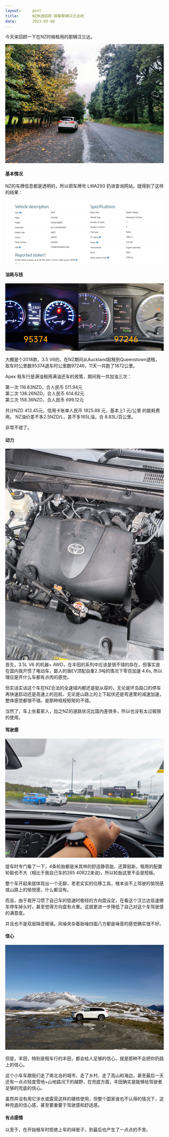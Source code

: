 ```yaml
---
layout:     post
title:      NZ旅游回顾·聊聊那辆汉兰达吧
date:       2023-03-08
---
```


今天来回顾一下在NZ时候租用的那辆汉兰达。

![LWA293](/images/202305/nz-toyota-2.jpg)


#### 基本情况

NZ的车牌信息都是透明的，所以把车牌号 LWA293 扔进查询网站，就得到了这样的结果：

![LWA293](/images/202305/nz-toyota-LWA293.png)

#### 油耗与钱

![LWA293](/images/202305/nz-toyota-1872.jpg)

大概是个2018款，3.5 V6的，在NZ期间从Auckland起租到Queenstown退租，取车时公里数95374退车时公里数97246，11天一共跑了1872公里。

Apex 租车行是满油租用满油还车的政策，期间我一共加油三次：

第一次 116.83NZD，合人民币 511.94元  
第二次 138.26NZD，合人民币 614.82元  
第三次 158.36NZD，合人民币 699.12元

共计NZD 413.45元，信用卡账单人民币 1825.88 元，基本上1 元/公里 的能耗费用。
NZ油价差不多2.5NZD/L，差不多165L油，合 8.83L/百公里。

非常不错了。

#### 动力

![LWA293](/images/202305/nz-toyota-v6.jpg)
首先，3.5L V6 的机器+ AWD，在丰田的系列中应该是很不错的存在，但事实是在国内我开惯了电动车，鄙人的唐EV顶配自重2.3吨的情况下零百加速 4.6s, 所以理应是开什么车都有点肉的感觉。

但实话实话这个车在NZ合法的全速域内都还是挺从容的，无论是环岛路口的停车再快速启动还是高速上的巡航、无论是山路上的上下起伏还是弯道里的减速加速，整体感觉都很不错。是那种规规矩矩的不错。

当然了，车上坐着家人，加之NZ的道路状况比国内差很多，所以也没有太过极限的使用。


#### 驾驶感

![LWA293](/images/202305/nz-toyota-3.jpg)

提车时专门看了一下，4条轮胎都是米其林的舒适静音胎，还算挺新，租用的配置轮毂也不大（相比于我自己车的265 40R22来说)，所以轮胎这里不会是短板。

整个车开起来就体现出一个无聊，老老实实的位移工具，根本谈不上驾驶的愉悦感或山路上的愉悦感，什么都没有。

而且，由于我开习惯了自己车的低速时极轻的方向盘设定，在看这个汉兰达低速挪车停车掉头时，甚至觉得方向盘有点重。这就更进一步降低了自己对这个车驾驶感的满意度。

并且也不是双层隔音玻璃，风噪夹杂着胎噪四面八方都是噪音的感觉确实很不好。


#### 信心

![LWA293](/images/202305/nz-toyota-1.jpg)

但是，丰田，特别是租车行的丰田，都会给人足够的信心，就是那种不会把你扔路上的信心。

这个小车车跟我们走了南北岛的城市、走了乡村、走了高山和海边，甚至最后一天还有一点点轻度雪地+山地路况下的越野，在兜底方面，丰田确实是能够给驾驶者足够的兜底的信心。

虽然并没有用它涉水或露营这样的硬核使用，但整个国家谁也不认得的情况下，这种兜底的信心感，甚至要重要于驾驶感和舒适感。


#### 有点感情

以至于，在开始租车时拒绝上车的绰崽子，到最后也产生了一点点的不舍。
